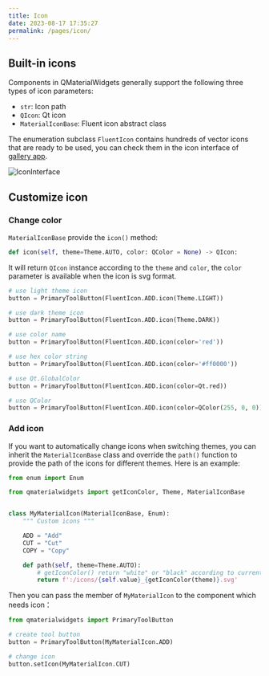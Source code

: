 ```yaml
---
title: Icon
date: 2023-08-17 17:35:27
permalink: /pages/icon/
---
```


## Built-in icons
Components in QMaterialWidgets generally support the following three types of icon parameters:
* `str`: Icon path
* `QIcon`: Qt icon
* `MaterialIconBase`: Fluent icon abstract class

The enumeration subclass `FluentIcon` contains hundreds of vector icons that are ready to be used, you can check them in the icon interface of [gallery app](https://github.com/zhiyiYo/PyQt-Fluent-Widgets/releases/download/v1.1.9/PyQt-Fluent-Widgets-Gallery_v1.1.9_lite_window_x64.zip).

![IconInterface](/img/designer/IconInterface.jpg)

## Customize icon

### Change color
`MaterialIconBase` provide the `icon()` method:
```python
def icon(self, theme=Theme.AUTO, color: QColor = None) -> QIcon:
```
It will return `QIcon` instance according to the `theme` and `color`, the `color` parameter is available when the icon is svg format.

```python
# use light theme icon
button = PrimaryToolButton(FluentIcon.ADD.icon(Theme.LIGHT))

# use dark theme icon
button = PrimaryToolButton(FluentIcon.ADD.icon(Theme.DARK))

# use color name
button = PrimaryToolButton(FluentIcon.ADD.icon(color='red'))

# use hex color string
button = PrimaryToolButton(FluentIcon.ADD.icon(color='#ff0000'))

# use Qt.GlobalColor
button = PrimaryToolButton(FluentIcon.ADD.icon(color=Qt.red))

# use QColor
button = PrimaryToolButton(FluentIcon.ADD.icon(color=QColor(255, 0, 0)))
```

### Add icon
If you want to automatically change icons when switching themes, you can inherit the `MaterialIconBase` class and override the `path()` function to provide the path of the icons for different themes. Here is an example:

```python
from enum import Enum

from qmaterialwidgets import getIconColor, Theme, MaterialIconBase


class MyMaterialIcon(MaterialIconBase, Enum):
    """ Custom icons """

    ADD = "Add"
    CUT = "Cut"
    COPY = "Copy"

    def path(self, theme=Theme.AUTO):
        # getIconColor() return "white" or "black" according to current theme
        return f':/icons/{self.value}_{getIconColor(theme)}.svg'
```

Then you can pass the member of `MyMaterialIcon` to the component which needs icon：
```python
from qmaterialwidgets import PrimaryToolButton

# create tool button
button = PrimaryToolButton(MyMaterialIcon.ADD)

# change icon
button.setIcon(MyMaterialIcon.CUT)
```